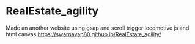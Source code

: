 # RealEstate_agility
Made an another website using gsap and scroll trigger locomotive js and html canvas
https://swarnavap80.github.io/RealEstate_agility/
